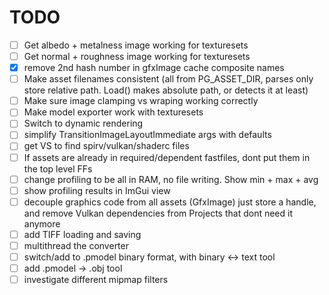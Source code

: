 # TODO
- [ ] Get albedo + metalness image working for texturesets
- [ ] Get normal + roughness image working for texturesets
- [x] remove 2nd hash number in gfxImage cache composite names
- [ ] Make asset filenames consistent (all from PG_ASSET_DIR, parses only store relative path. Load() makes absolute path, or detects it at least)
- [ ] Make sure image clamping vs wraping working correctly
- [ ] Make model exporter work with texturesets
- [ ] Switch to dynamic rendering
- [ ] simplify TransitionImageLayoutImmediate args with defaults
- [ ] get VS to find spirv/vulkan/shaderc files
- [ ] If assets are already in required/dependent fastfiles, dont put them in the top level FFs
- [ ] change profiling to be all in RAM, no file writing. Show min + max + avg
- [ ] show profiling results in ImGui view
- [ ] decouple graphics code from all assets (GfxImage) just store a handle, and remove Vulkan dependencies from Projects that dont need it anymore
- [ ] add TIFF loading and saving
- [ ] multithread the converter
- [ ] switch/add to .pmodel binary format, with binary <-> text tool
- [ ] add .pmodel -> .obj tool
- [ ] investigate different mipmap filters